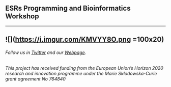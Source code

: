 
## ESRs Programming and Bioinformatics Workshop 
---

![](https://i.imgur.com/KMVYY8O.png =100x20)
---

###### Follow us in [Twitter](https://twitter.com/itn_ignite) and our [Webpage](http://www.itn-ignite.eu/). 

###### This project has received funding from the European Union’s Horizon 2020 research and innovation programme under the Marie Skłodowska-Curie grant agreement No 764840

